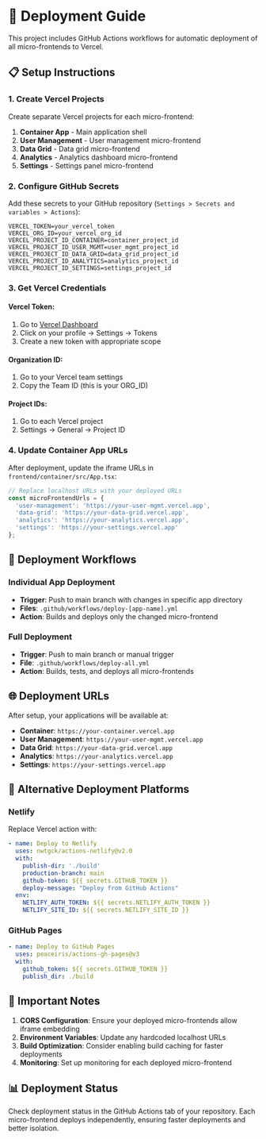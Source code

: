 # 🚀 Deployment Guide

This project includes GitHub Actions workflows for automatic deployment of all micro-frontends to Vercel.

## 📋 Setup Instructions

### 1. Create Vercel Projects

Create separate Vercel projects for each micro-frontend:

1. **Container App** - Main application shell
2. **User Management** - User management micro-frontend  
3. **Data Grid** - Data grid micro-frontend
4. **Analytics** - Analytics dashboard micro-frontend
5. **Settings** - Settings panel micro-frontend

### 2. Configure GitHub Secrets

Add these secrets to your GitHub repository (`Settings > Secrets and variables > Actions`):

```
VERCEL_TOKEN=your_vercel_token
VERCEL_ORG_ID=your_vercel_org_id
VERCEL_PROJECT_ID_CONTAINER=container_project_id
VERCEL_PROJECT_ID_USER_MGMT=user_mgmt_project_id
VERCEL_PROJECT_ID_DATA_GRID=data_grid_project_id
VERCEL_PROJECT_ID_ANALYTICS=analytics_project_id
VERCEL_PROJECT_ID_SETTINGS=settings_project_id
```

### 3. Get Vercel Credentials

#### Vercel Token:
1. Go to [Vercel Dashboard](https://vercel.com/dashboard)
2. Click on your profile → Settings → Tokens
3. Create a new token with appropriate scope

#### Organization ID:
1. Go to your Vercel team settings
2. Copy the Team ID (this is your ORG_ID)

#### Project IDs:
1. Go to each Vercel project
2. Settings → General → Project ID

### 4. Update Container App URLs

After deployment, update the iframe URLs in `frontend/container/src/App.tsx`:

```typescript
// Replace localhost URLs with your deployed URLs
const microFrontendUrls = {
  'user-management': 'https://your-user-mgmt.vercel.app',
  'data-grid': 'https://your-data-grid.vercel.app',
  'analytics': 'https://your-analytics.vercel.app',
  'settings': 'https://your-settings.vercel.app'
};
```

## 🔄 Deployment Workflows

### Individual App Deployment
- **Trigger**: Push to main branch with changes in specific app directory
- **Files**: `.github/workflows/deploy-[app-name].yml`
- **Action**: Builds and deploys only the changed micro-frontend

### Full Deployment
- **Trigger**: Push to main branch or manual trigger
- **File**: `.github/workflows/deploy-all.yml`
- **Action**: Builds, tests, and deploys all micro-frontends

## 🌐 Deployment URLs

After setup, your applications will be available at:

- **Container**: `https://your-container.vercel.app`
- **User Management**: `https://your-user-mgmt.vercel.app`
- **Data Grid**: `https://your-data-grid.vercel.app`
- **Analytics**: `https://your-analytics.vercel.app`
- **Settings**: `https://your-settings.vercel.app`

## 🔧 Alternative Deployment Platforms

### Netlify
Replace Vercel action with:
```yaml
- name: Deploy to Netlify
  uses: nwtgck/actions-netlify@v2.0
  with:
    publish-dir: './build'
    production-branch: main
    github-token: ${{ secrets.GITHUB_TOKEN }}
    deploy-message: "Deploy from GitHub Actions"
  env:
    NETLIFY_AUTH_TOKEN: ${{ secrets.NETLIFY_AUTH_TOKEN }}
    NETLIFY_SITE_ID: ${{ secrets.NETLIFY_SITE_ID }}
```

### GitHub Pages
```yaml
- name: Deploy to GitHub Pages
  uses: peaceiris/actions-gh-pages@v3
  with:
    github_token: ${{ secrets.GITHUB_TOKEN }}
    publish_dir: ./build
```

## 🚨 Important Notes

1. **CORS Configuration**: Ensure your deployed micro-frontends allow iframe embedding
2. **Environment Variables**: Update any hardcoded localhost URLs
3. **Build Optimization**: Consider enabling build caching for faster deployments
4. **Monitoring**: Set up monitoring for each deployed micro-frontend

## 📊 Deployment Status

Check deployment status in the GitHub Actions tab of your repository. Each micro-frontend deploys independently, ensuring faster deployments and better isolation.
